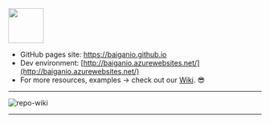  <img width="70" src="https://raw.githubusercontent.com/BaiGanio/baiganio.github.io/common/Useful%20Things/Ganio.jpg" />
  
* GitHub pages site: <a href="https://baiganio.github.io" target="_blank">https://baiganio.github.io</a>
* Dev environment: [http://baiganio.azurewebsites.net/](http://baiganio.azurewebsites.net/)
* For more resources, examples -> check out our [Wiki](https://github.com/BaiGanio/baiganio.github.io/wiki). &#128526;
***
![repo-wiki](https://raw.githubusercontent.com/BaiGanio/baiganio.github.io/common/Useful%20Things/bg-wiki.png)

***
